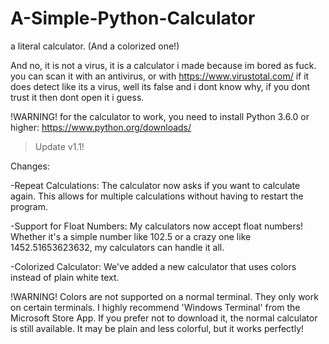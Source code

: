 # A-Simple-Python-Calculator
a literal calculator. (And a colorized one!)

And no, it is not a virus, it is a calculator i made because im bored as fuck. you can scan it with an antivirus, or with https://www.virustotal.com/
if it does detect like its a virus, well its false and i dont know why, if you dont trust it then dont open it i guess.

!WARNING! for the calculator to work, you need to install Python 3.6.0 or higher: https://www.python.org/downloads/


> Update v1.1!

Changes:

-Repeat Calculations: The calculator now asks if you want to calculate again. This allows for multiple calculations without having to restart the program.

-Support for Float Numbers: My calculators now accept float numbers! Whether it's a simple number like 102.5 or a crazy one like 1452.51653623632, my calculators can handle it all.

-Colorized Calculator: We've added a new calculator that uses colors instead of plain white text.

!WARNING! Colors are not supported on a normal terminal. They only work on certain terminals. I highly recommend 'Windows Terminal' from the Microsoft Store App. If you prefer not to download it, the normal calculator is still available. 
It may be plain and less colorful, but it works perfectly!
